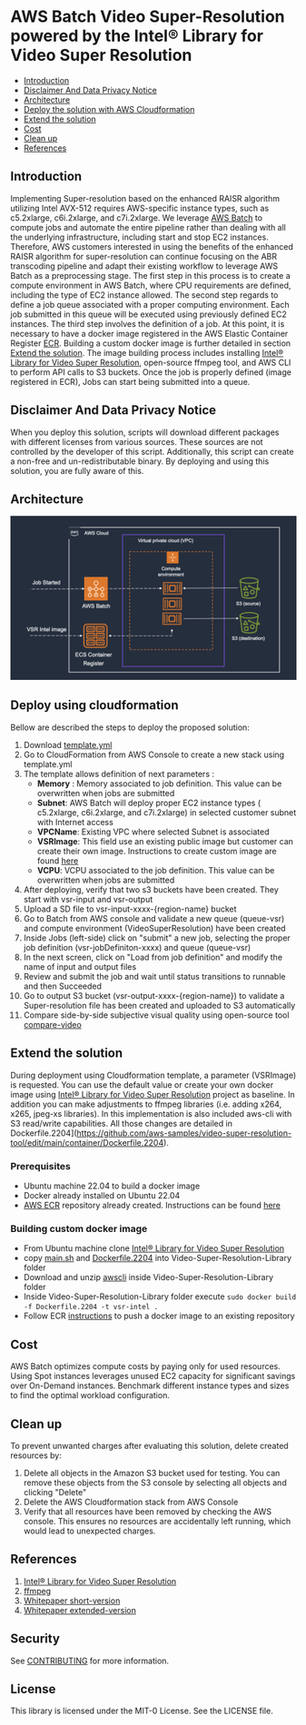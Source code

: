 # AWS Batch Video Super-Resolution powered by the Intel® Library for Video Super Resolution

<!--TOC-->

- [Introduction](#introduction)
- [Disclaimer And Data Privacy Notice](#disclaimer-and-data-privacy-notice)
- [Architecture](#architecture)
- [Deploy the solution with AWS Cloudformation](#deploy-using-cloudformation)
- [Extend the solution](#extend-the-solution)
- [Cost](#cost)
- [Clean up](#clean-up)
- [References](#References)

<!--TOC-->

## Introduction
Implementing Super-resolution based on the enhanced RAISR algorithm utilizing Intel AVX-512 requires AWS-specific instance types, such as c5.2xlarge, c6i.2xlarge, and c7i.2xlarge. We leverage [AWS Batch](https://aws.amazon.com/batch/) to compute jobs and automate the entire pipeline rather than dealing with all the underlying infrastructure, including start and stop EC2 instances. Therefore,  AWS customers interested in using the benefits of the enhanced RAISR algorithm for super-resolution can continue focusing on the ABR transcoding pipeline and adapt their existing workflow to leverage AWS Batch as a preprocessing stage.
The first step in this process is to create a compute environment in AWS Batch, where CPU requirements are defined, including the type of EC2 instance allowed. The second step regards to define a job queue associated with a proper computing environment. Each job submitted in this queue will be executed using  previously defined  EC2 instances. The third step involves the definition of a job. At this point, it is necessary to have a docker image registered in the AWS Elastic Container Register [ECR](https://aws.amazon.com/ecs/). Building a custom docker image is further detailed in section [Extend the solution](#extend-the-solution). The image building process includes installing  [Intel® Library for Video Super Resolution](https://github.com/OpenVisualCloud/Video-Super-Resolution-Library), open-source ffmpeg tool, and AWS CLI to perform API calls to S3 buckets. Once the job is properly defined (image registered in ECR), Jobs can start being submitted into a queue.

## Disclaimer And Data Privacy Notice

When you deploy this solution, scripts will download different packages with different licenses from various sources. These sources are not controlled by the developer of this script. Additionally, this script can create a non-free and un-redistributable binary. By deploying and using this solution, you are fully aware of this.

## Architecture


![Architecture](architecture.png)

## Deploy using cloudformation
Bellow are described the steps to deploy the proposed solution:
1. Download [template.yml](https://github.com/aws-samples/video-super-resolution-tool/blob/main/template.yml)
2. Go to CloudFormation from AWS Console  to create a new stack using  template.yml
3. The template allows definition of next parameters :
    * **Memory** :  Memory associated to  job definition. This value can be overwritten when jobs are submitted
    * **Subnet**:  AWS Batch will deploy proper EC2 instance types ( c5.2xlarge, c6i.2xlarge, and c7i.2xlarge) in selected customer subnet with Internet access
    * **VPCName**: Existing VPC where selected Subnet is associated
    * **VSRImage**:  This field use an existing public image but customer can create their own image. Instructions to create custom image are found [here](#extend-the-solution)
    * **VCPU**: VCPU associated to the job definition. This value can be overwritten when jobs are submitted
4. After deploying, verify that two s3 buckets have been created. They start with vsr-input and vsr-output
5. Upload a SD file to vsr-input-xxxx-{region-name} bucket
6. Go to Batch from AWS console and validate a new queue (queue-vsr) and compute environment (VideoSuperResolution) have been created
7. Inside Jobs (left-side) click on "submit"  a new job, selecting the proper job definition (vsr-jobDefiniton-xxxx) and queue (queue-vsr)
8. In the next screen,  click  on "Load from job definition" and modify the name of input and output files
9. Review and submit the job and wait until status transitions to runnable and then Succeeded
10. Go to output S3 bucket (vsr-output-xxxx-{region-name}) to validate a Super-resolution file has been created and uploaded to S3 automatically
11. Compare side-by-side subjective visual quality using open-source tool [compare-video](https://github.com/pixop/video-compare)
    
## Extend the solution 

During deployment using Cloudformation template,  a parameter (VSRImage) is requested. You can use the default value or create your own docker image using [Intel® Library for Video Super Resolution](https://github.com/OpenVisualCloud/Video-Super-Resolution-Library) project as baseline.  In addition you can make adjustments to ffmpeg libraries (i.e. adding x264, x265, jpeg-xs libraries). In this implementation is also included aws-cli with S3 read/write capabilities.  All those changes are detailed in  Dockerfile.2204](https://github.com/aws-samples/video-super-resolution-tool/edit/main/container/Dockerfile.2204).

### Prerequisites
   - Ubuntu machine 22.04 to build a docker image
   - Docker already installed on Ubuntu 22.04
   - [AWS ECR](https://aws.amazon.com/ecr/) repository already created. Instructions can be found [here](https://docs.aws.amazon.com/AmazonECR/latest/userguide/getting-started-cli.html#cli-create-repository)

### Building custom docker image   
   - From Ubuntu machine clone [Intel® Library for Video Super Resolution](https://github.com/OpenVisualCloud/Video-Super-Resolution-Library)
   - copy  [main.sh](https://github.com/aws-samples/video-super-resolution-tool/edit/main/container/main.sh) and [Dockerfile.2204](https://github.com/aws-samples/video-super-resolution-tool/edit/main/container/Dockerfile.2204) into Video-Super-Resolution-Library folder
   - Download and unzip [awscli](https://docs.aws.amazon.com/cli/latest/userguide/getting-started-install.html) inside Video-Super-Resolution-Library folder
   - Inside Video-Super-Resolution-Library folder execute `sudo docker build -f Dockerfile.2204 -t vsr-intel .`
   - Follow ECR [instructions](https://docs.aws.amazon.com/AmazonECR/latest/userguide/getting-started-cli.html#cli-push-image) to push a docker image to an existing repository
     
## Cost

AWS Batch optimizes compute costs by paying only for used resources. Using Spot instances leverages unused EC2 capacity for significant savings over On-Demand instances. Benchmark different instance types and sizes to find the optimal workload configuration.

## Clean up

To prevent unwanted charges after evaluating this solution, delete created resources by:

1. Delete all objects in the Amazon S3 bucket used for testing. You can remove these objects from the S3 console by selecting all objects and clicking "Delete"
2. Delete the AWS Cloudformation stack from AWS Console
3. Verify that all resources have been removed by checking the AWS console. This ensures no resources are accidentally left running, which would lead to unexpected charges.

## References
1. [Intel® Library for Video Super Resolution](https://github.com/OpenVisualCloud/Video-Super-Resolution-Library)
2. [ffmpeg](https://ffmpeg.org)
3. [Whitepaper short-version](https://dl.acm.org/doi/10.1145/3638036.3640290)
4. [Whitepaper extended-version](https://www.intel.com/content/www/us/en/content-details/820769/aws-compute-video-super-resolution-powered-by-the-intel-library-for-video-super-resolution.html)


## Security

See [CONTRIBUTING](CONTRIBUTING.md#security-issue-notifications) for more information.

## License

This library is licensed under the MIT-0 License. See the LICENSE file.

